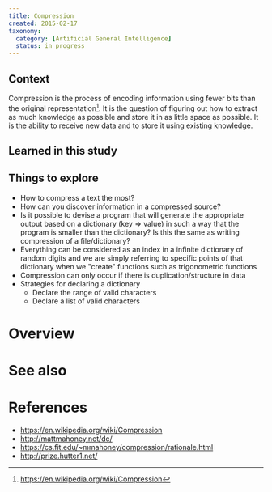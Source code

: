```yaml
---
title: Compression
created: 2015-02-17
taxonomy:
  category: [Artificial General Intelligence]
  status: in progress
---
```


## Context
Compression is the process of encoding information using fewer bits than the original representation[^1]. It is the question of figuring out how to extract as much knowledge as possible and store it in as little space as possible. It is the ability to receive new data and to store it using existing knowledge.

## Learned in this study

## Things to explore
* How to compress a text the most?
* How can you discover information in a compressed source?
* Is it possible to devise a program that will generate the appropriate output based on a dictionary (key => value) in such a way that the program is smaller than the dictionary? Is this the same as writing compression of a file/dictionary?
* Everything can be considered as an index in a infinite dictionary of random digits and we are simply referring to specific points of that dictionary when we "create" functions such as trigonometric functions
* Compression can only occur if there is duplication/structure in data
* Strategies for declaring a dictionary
	* Declare the range of valid characters
	* Declare a list of valid characters

# Overview

# See also

# References
[^1]: https://en.wikipedia.org/wiki/Compression

* https://en.wikipedia.org/wiki/Compression
* http://mattmahoney.net/dc/
* https://cs.fit.edu/~mmahoney/compression/rationale.html
* http://prize.hutter1.net/
